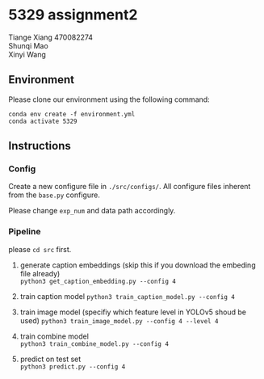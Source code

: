 # 5329 assignment2
Tiange Xiang 470082274  
Shunqi Mao  
Xinyi Wang  

## Environment
Please clone our environment using the following command:

```
conda env create -f environment.yml
conda activate 5329
```

## Instructions
### Config
Create a new configure file in ```./src/configs/```. All configure files inherent from the ```base.py``` configure.

Please change ```exp_num``` and data path accordingly.

### Pipeline
please ```cd src``` first.

1. generate caption embeddings (skip this if you download the embeding file already)  
```python3 get_caption_embedding.py --config 4```

2. train caption model 
```python3 train_caption_model.py --config 4```

3. train image model (specifiy which feature level in YOLOv5 shoud be used)
```python3 train_image_model.py --config 4 --level 4```

5. train combine model  
```python3 train_combine_model.py --config 4```

6. predict on test set  
```python3 predict.py --config 4```